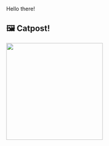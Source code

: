 Hello there!



## 🖼️ Catpost!

<sub>
    <img src="https://cdn2.thecatapi.com/images/6p3.gif" height="256">
</sub>

